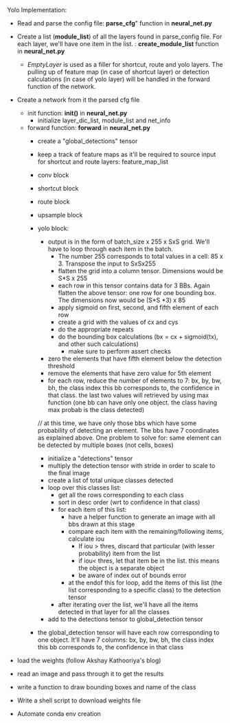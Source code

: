 Yolo Implementation:

- Read and parse the config file: **parse_cfg**" function in **neural_net.py**
- Create a list (**module_list**) of all the layers found in parse_config file. For each layer, we'll have one item in the list. : **create_module_list** function in **neural_net.py**
    - *EmptyLayer* is used as a filler for shortcut, route and yolo layers. The pulling up of feature map (in case of shortcut layer) or detection calculations (in case of yolo layer) will be handled in the forward function of the network.
- Create a network from it the parsed cfg file
    - init function: **__init()__** in **neural_net.py**
        - initialize layer_dic_list, module_list and net_info
    - forward function: **forward** in **neural_net.py**
        - create a "global_detections" tensor
        - keep a track of feature maps as it'll be required to source input for shortcut and route layers: feature_map_list
        - conv block
        - shortcut block
        - route block
        - upsample block
        - yolo block:
            - output is in the form of batch_size x 255 x SxS grid. We'll have to loop through each item in the batch.
                - The number 255 corresponds to total values in a cell: 85 x 3. Transpose the input to SxSx255 
                - flatten the grid into a column tensor. Dimensions would be S*S x 255
                - each row in this tensor contains data for 3 BBs. Again flatten the above tensor: one row for one bounding box. The dimensions now would be (S*S *3) x 85
                - apply sigmoid on first, second, and fifth element of each row
                - create a grid with the values of cx and cys
                - do the appropriate repeats 
                - do the bounding box calculations (bx = cx + sigmoid(tx), and other such calculations)
                    - make sure to perform assert checks
            - zero the elements that have fifth element below the detection threshold
            - remove the elements that have zero value for 5th element
            - for each row, reduce the number of elements to 7: bx, by, bw, bh, the class index this bb corresponds to, the confidence in that class. the last two values will retrieved by using max function (one bb can have only one object. the class having max probab is the class detected)

            // at this time, we have only those bbs which have some probability of detecting an element. The bbs have 7 coordinates as explained above. One problem to solve for: same element can be detected by multiple boxes (not cells, boxes)
            - initialize a "detections" tensor
            - multiply the detection tensor with stride in order to scale to the final image
            - create a list of total unique classes detected
            - loop over this classes list:
                - get all the rows corresponding to each class
                - sort in desc order (wrt to confidence in that class)
                - for each item of this list:
                    - have a helper function to generate an image with all bbs drawn at this stage
                    - compare each item with the remaining/following items, calculate iou 
                        - If iou > thres, discard that particular (with lesser probability) item from the list
                        - if iou< thres, let that item be in the list. this means the object is a separate object
                        - be aware of index out of bounds error
                    - at the endof this for loop, add the items of this list (the list corresponding to a specific class) to the detection tensor
                - after iterating over the list, we'll have all the items detected in that layer for all the classes
            - add to the detections tensor to global_detection tensor
        - the global_detection tensor will have each row corresponding to one object. It'll have 7 columns: bx, by, bw, bh, the class index this bb corresponds to, the confidence in that class

- load the weights (follow Akshay Kathooriya's blog)
- read an image and pass through it to get the results
- write a function to draw bounding boxes and name of the class

- Write a shell script to download weights file
- Automate conda env creation